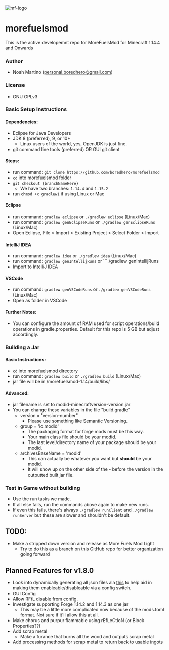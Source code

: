![mf-logo](https://raw.githubusercontent.com/boredhero/morefuelsmod-1.14/master/src/main/resources/mf-logo.png)
# morefuelsmod
This is the active developemnt repo for MoreFuelsMod for Minecraft 1.14.4 and Onwards

### Author
* Noah Martino (personal.boredhero@gmail.com)

### License
* GNU GPLv3

### Basic Setup Instructions

#### Dependencies:
* Eclipse for Java Developers
* JDK 8 (preferred), 9, or 10+
	* Linux users of the world, yes, OpenJDK is just fine. 
* git command line tools (preferred) OR GUI git client

#### Steps:
* run command: ```git clone https://github.com/boredhero/morefuelsmod```
* ```cd``` into morefuelsmod folder
* ```git checkout {branchNameHere}```
	* We have two branches: ```1.14.4``` and ```1.15.2```
* run ```chmod +x gradlew1``` if using Linux or Mac

#### Eclipse
* run command: ```gradlew eclipse``` or ```./gradlew eclipse``` (Linux/Mac)
* run command: ```gradlew genEclipseRuns``` or ```./gradlew genEclipseRuns``` (Linux/Mac)
* Open Eclipse, File > Import > Existing Project > Select Folder > Import

#### IntelliJ IDEA
* run command: ```gradlew idea``` or ```./gradlew idea``` (Linux/Mac)
* run command: ```gradlew genIntellijRuns``` or ```./gradlew genIntellijRuns
* Import to IntelliJ IDEA

#### VSCode
* run command: ```gradlew genVSCodeRuns``` or ```./gradlew genVSCodeRuns``` (Linux/Mac)
* Open as folder in VSCode

#### Further Notes:
* You can configure the amount of RAM used for script operations/build operations in gradle.properties. Default for this repo is 5 GB but adjust accordingly.

### Building a Jar

#### Basic Instructions:
* ```cd``` into morefuelsmod directory
* run command: ```gradlew build``` or ```./gradlew build``` (Linux/Mac)
* jar file will be in /morefuelsmod-1.14/build/libs/

#### Advanced:
* jar filename is set to modid-minecraftversion-version.jar
* You can change these variables in the file "build.gradle"
	* version = 'version-number"
		* Please use something like Semantic Versioning.
	* group = 'io.modid'
		* The packaging format for forge mods must be this way.
		* Your main class file should be your modid.
		* The last level/directory name of your package should be your modid.
	* archivesBaseName = 'modid'
		* This can actually be whatever you want but **should** be your modid.
		* It will show up on the other side of the - before the version in the outputted built jar file.

### Test in Game without building
* Use the run tasks we made.
* If all else fails, run the commands above again to make new runs.
* If even this fails, there's always ```./gradlew runClient``` and ```./gradlew runServer``` but these are slower and shouldn't be default.

## TODO:

* Make a stripped down version and release as More Fuels Mod Light
	* Try to do this as a branch on this GitHub repo for better organization going forward

## Planned Features for v1.8.0
* Look into dynamically generating all json files ala [this](https://wiki.mcjty.eu/modding/index.php?title=Tut14_Ep7) to help aid in making them enableable/disableable via a config switch.
* GUI Config
* Allow RFtL disable from config.
* Investigate supporting Forge 1.14.2 and 1.14.3 as one jar
	* This may be a little more complicated now because of the mods.toml format. Not sure if it'll allow this at all.
* Make chorus and purpur flammable using rEfLeCtIoN (or Block Properties??)
* Add scrap metal
	* Make a furance that burns all the wood and outputs scrap metal
* Add processing methods for scrap metal to return back to usable ingots